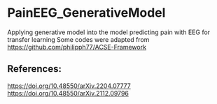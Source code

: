 # PainEEG_GenerativeModel
Applying generative model into the model predicting pain with EEG for transfer learning
Some codes were adapted from https://github.com/philipph77/ACSE-Framework
## References:
https://doi.org/10.48550/arXiv.2204.07777
https://doi.org/10.48550/arXiv.2112.09796
